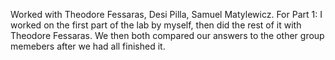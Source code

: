 Worked with Theodore Fessaras, Desi Pilla, Samuel Matylewicz.
For Part 1:
I worked on the first part of the lab by myself, then did the rest of it with Theodore Fessaras. We then both compared our answers to the other group memebers after we had all finished it.
